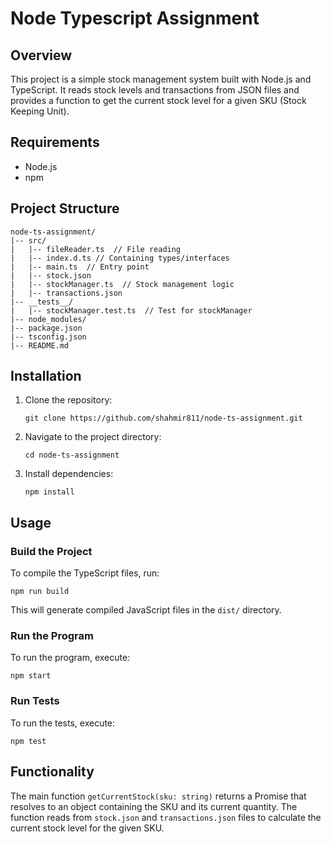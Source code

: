 # Node Typescript Assignment

## Overview

This project is a simple stock management system built with Node.js and TypeScript. It reads stock levels and transactions from JSON files and provides a function to get the current stock level for a given SKU (Stock Keeping Unit).

## Requirements

- Node.js
- npm

## Project Structure

```
node-ts-assignment/
|-- src/
|   |-- fileReader.ts  // File reading
|   |-- index.d.ts // Containing types/interfaces
|   |-- main.ts  // Entry point
|   |-- stock.json
|   |-- stockManager.ts  // Stock management logic
|   |-- transactions.json
|-- __tests__/
|   |-- stockManager.test.ts  // Test for stockManager
|-- node_modules/
|-- package.json
|-- tsconfig.json
|-- README.md
```

## Installation

1. Clone the repository:

   ```
   git clone https://github.com/shahmir811/node-ts-assignment.git
   ```

2. Navigate to the project directory:

   ```
   cd node-ts-assignment
   ```

3. Install dependencies:

   ```
   npm install
   ```

## Usage

### Build the Project

To compile the TypeScript files, run:

```
npm run build
```

This will generate compiled JavaScript files in the `dist/` directory.

### Run the Program

To run the program, execute:

```
npm start
```

### Run Tests

To run the tests, execute:

```
npm test
```

## Functionality

The main function `getCurrentStock(sku: string)` returns a Promise that resolves to an object containing the SKU and its current quantity. The function reads from `stock.json` and `transactions.json` files to calculate the current stock level for the given SKU.
